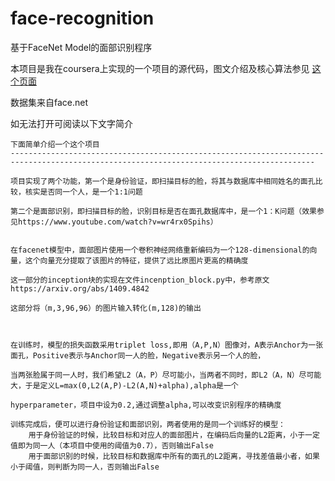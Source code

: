 # face-recognition
基于FaceNet Model的面部识别程序

本项目是我在coursera上实现的一个项目的源代码，图文介绍及核心算法参见
[这个页面](https://github.com/zhuangzheng/face-recognition/blob/master/face-recognition.ipynb)

数据集来自face.net


如无法打开可阅读以下文字简介
~~~~~~~~~~~~~~~~~~~~~~~~~~~~~~~~~~~~~~~~~~~~~~~~~~~~~~~~~~~~~~~~~~~~~~~~~~~~~~~
下面简单介绍一个这个项目
------------------------------------------------------------------------------------------------------------------------------------------

项目实现了两个功能，第一个是身份验证，即扫描目标的脸，将其与数据库中相同姓名的面孔比较，核实是否同一个人，是一个1:1问题

第二个是面部识别，即扫描目标的脸，识别目标是否在面孔数据库中，是一个1：K问题（效果参见https://www.youtube.com/watch?v=wr4rx0Spihs）


在facenet模型中，面部图片使用一个卷积神经网络重新编码为一个128-dimensional的向量，这个向量充分提取了该图片的特征，提供了远比原图片更高的精确度

这一部分的inception块的实现在文件incenption_block.py中，参考原文 https://arxiv.org/abs/1409.4842

这部分将（m,3,96,96）的图片输入转化(m,128)的输出

     

在训练时，模型的损失函数采用triplet loss,即用（A,P,N）图像对，A表示Anchor为一张面孔，Positive表示与Anchor同一人的脸，Negative表示另一个人的脸，

当两张脸属于同一人时，我们希望L2（A，P）尽可能小，当两者不同时，即L2（A，N）尽可能大，于是定义L=max(0,L2(A,P)-L2(A,N)+alpha),alpha是一个

hyperparameter，项目中设为0.2,通过调整alpha,可以改变识别程序的精确度

训练完成后，便可以进行身份验证和面部识别，两者使用的是同一个训练好的模型：
    用于身份验证的时候，比较目标和对应人的面部图片，在编码后向量的L2距离，小于一定值即为同一人（本项目中使用的阈值为0.7），否则输出False
    用于面部识别的时候，比较目标和数据库中所有的面孔的L2距离，寻找差值最小者，如果小于阈值，则判断为同一人，否则输出False
